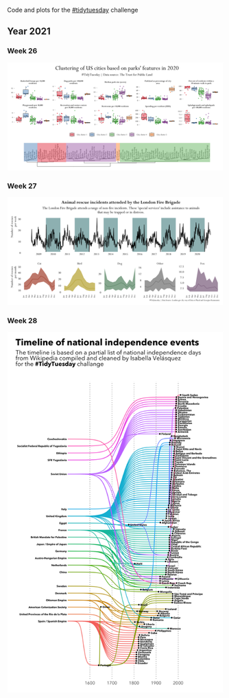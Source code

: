 Code and plots for the [#tidytuesday](https://github.com/rfordatascience/tidytuesday) challenge

## Year 2021

### Week 26

![Week26](2021/week_26/img/plot.png)

### Week 27

![Week26](2021/week_27/img/plot.png)

### Week 28

![Week26](2021/week_28/img/plot.png)
